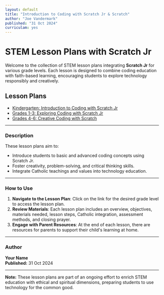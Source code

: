 ```yaml
---
layout: default
title: "Introduction to Coding with Scratch Jr & Scratch"
author: "Joe Vandermark"
published: "31 Oct 2024"
curriculam: yes
---
```



# STEM Lesson Plans with Scratch Jr

Welcome to the collection of STEM lesson plans integrating **Scratch Jr** for various grade levels. Each lesson is designed to combine coding education with faith-based learning, encouraging students to explore technology responsibly and creatively.

## Lesson Plans

- [Kindergarten: Introduction to Coding with Scratch Jr](kindergarten.md)
- [Grades 1-3: Exploring Coding with Scratch Jr](grades1_3.md)
- [Grades 4-6: Creative Coding with Scratch](grades4_6.md)

---

### Description

These lesson plans aim to:

- Introduce students to basic and advanced coding concepts using Scratch Jr.
- Foster creativity, problem-solving, and critical thinking skills.
- Integrate Catholic teachings and values into technology education.

---

### How to Use

1. **Navigate to the Lesson Plan**: Click on the link for the desired grade level to access the lesson plan.
2. **Review Materials**: Each lesson plan includes an overview, objectives, materials needed, lesson steps, Catholic integration, assessment methods, and closing prayer.
3. **Engage with Parent Resources**: At the end of each lesson, there are resources for parents to support their child's learning at home.

---

### Author

**Your Name**  
**Published:** 31 Oct 2024

---

**Note:** These lesson plans are part of an ongoing effort to enrich STEM education with ethical and spiritual dimensions, preparing students to use technology for the common good.

